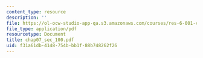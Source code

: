 ```yaml
---
content_type: resource
description: ''
file: https://ol-ocw-studio-app-qa.s3.amazonaws.com/courses/res-6-001-continuum-electromechanics-spring-2009/f31a61db4148754bbb1f88b748262f26_chap07_sec_100.pdf
file_type: application/pdf
resourcetype: Document
title: chap07_sec_100.pdf
uid: f31a61db-4148-754b-bb1f-88b748262f26
---
```

